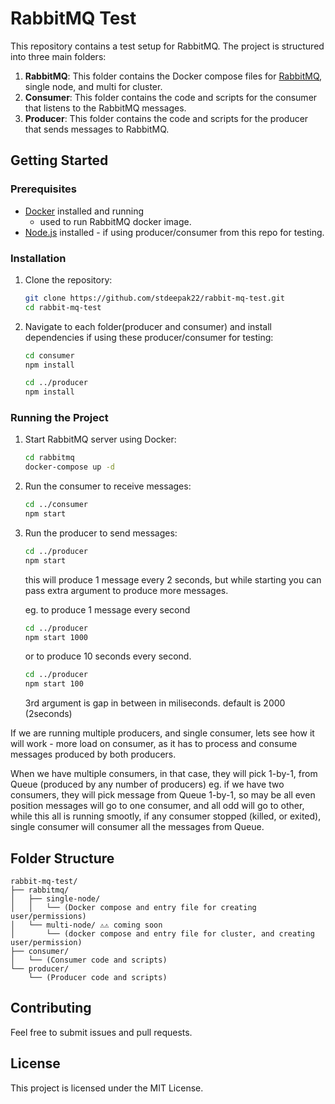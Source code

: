 # RabbitMQ Test

This repository contains a test setup for RabbitMQ. The project is structured into three main folders:

1. **RabbitMQ**: This folder contains the Docker compose files for [RabbitMQ](https://www.rabbitmq.com/), single node, and multi for cluster.
2. **Consumer**: This folder contains the code and scripts for the consumer that listens to the RabbitMQ messages.
3. **Producer**: This folder contains the code and scripts for the producer that sends messages to RabbitMQ.

## Getting Started

### Prerequisites

- [Docker](https://www.docker.com/get-started) installed and running
    - used to run RabbitMQ docker image.
- [Node.js](https://nodejs.org/) installed  - if using producer/consumer from this repo for testing.

### Installation

1. Clone the repository:
    ```sh
    git clone https://github.com/stdeepak22/rabbit-mq-test.git
    cd rabbit-mq-test
    ```

2. Navigate to each folder(producer and consumer) and install dependencies if using these producer/consumer for testing:
    ```sh
    cd consumer
    npm install

    cd ../producer
    npm install
    ```

### Running the Project

1. Start RabbitMQ server using Docker:
    ```sh
    cd rabbitmq
    docker-compose up -d
    ```
2. Run the consumer to receive messages:
    ```sh
    cd ../consumer
    npm start
    ```
3. Run the producer to send messages:
    ```sh
    cd ../producer
    npm start
    ```
    this will produce 1 message every 2 seconds, but while starting you can pass extra argument to produce more messages.
    
    eg. to produce 1 message every second
    ```sh
    cd ../producer
    npm start 1000
    ```
    or to produce 10 seconds every second.
    ```sh
    cd ../producer
    npm start 100
    ```

    3rd argument is gap in between in miliseconds. default is 2000 (2seconds) 

If we are running multiple producers, and single consumer, lets see how it will work - more load on consumer, as it has to process and consume messages produced by both producers.

When we have multiple consumers, in that case, they will pick 1-by-1, from Queue (produced by any number of producers) eg. if we have two consumers, they will pick message from Queue 1-by-1, so may be all even position messages will go to one consumer, and all odd will go to other, while this all is running smootly, if any consumer stopped (killed, or exited), single consumer will consumer all the messages from Queue.

## Folder Structure

```
rabbit-mq-test/
├── rabbitmq/
│   ├── single-node/
│   │   └── (Docker compose and entry file for creating user/permissions)
│   └── multi-node/ ⚠️⚠️ coming soon
│       └── (docker compose and entry file for cluster, and creating user/permission)
├── consumer/
│   └── (Consumer code and scripts)
└── producer/
    └── (Producer code and scripts)
```

## Contributing

Feel free to submit issues and pull requests.

## License

This project is licensed under the MIT License.
